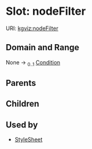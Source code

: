 
# Slot: nodeFilter




URI: [kgviz:nodeFilter](https://w3id.org/kgviz/nodeFilter)


## Domain and Range

None &#8594;  <sub>0..1</sub> [Condition](Condition.md)

## Parents


## Children


## Used by

 * [StyleSheet](StyleSheet.md)
